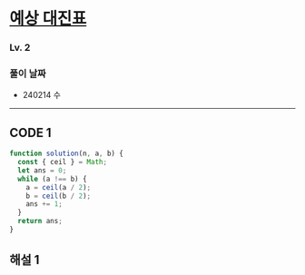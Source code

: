 # [예상 대진표](https://school.programmers.co.kr/learn/courses/30/lessons/12985)

### Lv. 2

### 풀이 날짜

- 240214 수

---

## CODE 1

```javascript
function solution(n, a, b) {
  const { ceil } = Math;
  let ans = 0;
  while (a !== b) {
    a = ceil(a / 2);
    b = ceil(b / 2);
    ans += 1;
  }
  return ans;
}
```

## 해설 1
